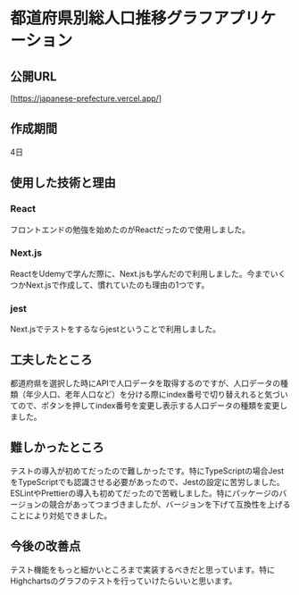 # 都道府県別総人口推移グラフアプリケーション
## 公開URL
[https://japanese-prefecture.vercel.app/]
## 作成期間
4日
## 使用した技術と理由
### React
フロントエンドの勉強を始めたのがReactだったので使用しました。
### Next.js
ReactをUdemyで学んだ際に、Next.jsも学んだので利用しました。今までいくつかNext.jsで作成して、慣れていたのも理由の1つです。
### jest
Next.jsでテストをするならjestということで利用しました。
## 工夫したところ
都道府県を選択した時にAPIで人口データを取得するのですが、人口データの種類（年少人口、老年人口など）を分ける際にindex番号で切り替えれると気づいてので、ボタンを押してindex番号を変更し表示する人口データの種類を変更しました。
## 難しかったところ
テストの導入が初めてだったので難しかったです。特にTypeScriptの場合JestをTypeScriptでも認識させる必要があったので、Jestの設定に苦労しました。   
ESLintやPrettierの導入も初めてだったので苦戦しました。特にパッケージのバージョンの競合があってつまづきましたが、バージョンを下げて互換性を上げることにより対処できました。
## 今後の改善点
テスト機能をもっと細かいところまで実装するべきだと思っています。特にHighchartsのグラフのテストを行っていけたらいいと思います。